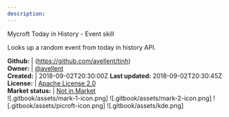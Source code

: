 ```yaml
---
description: 
---
```

Mycroft Today in History - Event skill

Looks up a random event from today in history API.

**Github:** | (https://github.com/avellent/tinh)  
**Owner:** | [@avellent](https://github.com/avellent)  
**Created:** | 2018-09-02T20:30:00Z  **Last updated:** 2018-09-02T20:30:45Z  
**License:** | [Apache License 2.0](https://api.github.com/licenses/apache-2.0)  
**Market status:** | [Not in Market](https://market.mycroft.ai/skill/)  
 ![.gitbook/assets/mark-1-icon.png]  ![.gitbook/assets/mark-2-icon.png]  ![.gitbook/assets/picroft-icon.png]  ![.gitbook/assets/kde.png]  

